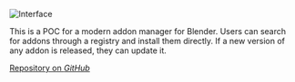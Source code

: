 ![Interface](http://wiki.blender.org/uploads/5/5b/Addon-Registry-interface.png)

This is a POC for a modern addon manager for Blender. Users can search for addons through a registry and install them directly. If a new version of any addon is released, they can update it.

[Repository on *GitHub*](https://github.com/KoltesDigital/blender-addon-registry "button")
